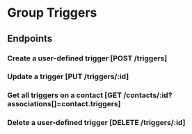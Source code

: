 # Group Triggers

## Endpoints

### Create a user-defined trigger [POST /triggers]
<!-- include(tests/trigger/create.md) -->

### Update a trigger [PUT /triggers/:id]
<!-- include(tests/trigger/update.md) -->

### Get all triggers on a contact [GET /contacts/:id?associations[]=contact.triggers]
<!-- include(tests/trigger/checkTriggersOnContact.md) -->

### Delete a user-defined trigger [DELETE /triggers/:id]
<!-- include(tests/trigger/deleteTrigger.md) -->
